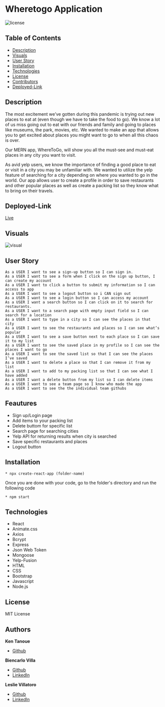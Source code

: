 # Wheretogo Application

![license](https://img.shields.io/badge/license-MIT-blue.svg) 

## Table of Contents
  * [Description](#Description)
  * [Visuals](#Visuals)
  * [User Story](#Userstory)
  * [Installation](#Installation)
  * [Technologies](#Technologies)
  * [License](#license)
  * [Contributors](#Contributors)
  * [Deployed-Link](#Deployed-Link)


## Description
The most excitement we’ve gotten during this pandemic is trying out new places to eat at (even though we have to take the food to go). We know a lot of us miss going out to eat with our friends and family and going to places like museums, the park, movies, etc. We wanted to make an app that allows you to get excited about places you might want to go to when all this chaos is over. 

Our MERN app, WhereToGo, will show you all the must-see and must-eat places in any city you want to visit.

As avid yelp users, we know the importance of finding a good place to eat or visit in a city you may be unfamiliar with. We wanted to utilize the yelp feature of searching for a city depending on where you wanted to go in the world. Our app allows user to create a profile in order to save restaurants and other popular places as well as create a packing list so they know what to bring on their travels. 

## Deployed-Link
  [Live ](https://wheretogo2.herokuapp.com/)


## Visuals
![visual](https://github.com/leslievill/MERN/blob/main/assets/app.gif?raw=true)

## User Story
```
As a USER I want to see a sign-up button so I can sign in.
As a USER I want to see a form when I click on the sign up button, I can create my account
As a USER I want to click a button to submit my information so I can access to app
As a USER I want to see a logout button so i CAN sign out
As a USER I want to see a login button so I can access my account
As a USER I want a search button so I can click on it to search for restaurants.
As a USER I want to a search page with empty input field so I can search for a location
As a USER I want to type in a city so I can see the places in that city
As a USER I want to see the restaurants and places so I can see what’s popular
As a USER I want to see a save button next to each place so I can save it to my list
As a USER I want to see the saved place in my profile so I can see the places I want to go 
As a USER I want to see the saved list so that I can see the places I’ve saved
As a USER I want to delete a place so that I can remove it from my list 
As a USER I want to add to my packing list so that I can see what I have added
As a USER I want a delete button from my list so I can delete items 
As a USER I want to see a team page so I know who made the app
As a USER I want to see the the individual team githubs 
```

## Feautures
- Sign up/Login page
- Add items to your packing list
- Delete buttom for specific list
- Search page for searching cities
- Yelp API for returning results when city is searched
- Save specific restaurants and places 
- Logout button


## Installation 
```
* npx create-react-app (folder-name) 
```

Once you are done with your code, go to the folder's directory and run the following code 
```
* npm start
```


## Technologies
* React 
* Animate.css
* Axios
* Bcrypt
* Express
* Json Web Token
* Mongoose
* Yelp-Fusion
* HTML
* CSS
* Bootstrap
* Javascript
* Node.js

## License
MIT License
  

## Authors
**Ken Tanoue**
- [Github](https://github.com/kent28808)


**Biencarlo Villa** 
- [Github](https://github.com/biencarlovilla)
- [LinkedIn](https://www.linkedin.com/in/biencarlo-villa/)

**Leslie Villatoro**
- [Github](https://github.com/leslievill)
- [LinkedIn](https://www.linkedin.com/in/leslievillatoro/)
   


